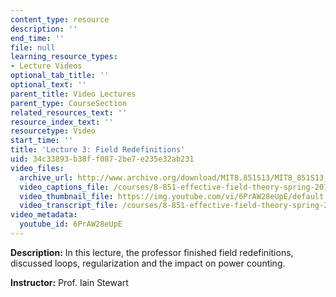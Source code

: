 ```yaml
---
content_type: resource
description: ''
end_time: ''
file: null
learning_resource_types:
- Lecture Videos
optional_tab_title: ''
optional_text: ''
parent_title: Video Lectures
parent_type: CourseSection
related_resources_text: ''
resource_index_text: ''
resourcetype: Video
start_time: ''
title: 'Lecture 3: Field Redefinitions'
uid: 34c33893-b38f-f087-2be7-e235e32ab231
video_files:
  archive_url: http://www.archive.org/download/MIT8.851S13/MIT8_851S13_lec03_300k.mp4
  video_captions_file: /courses/8-851-effective-field-theory-spring-2013/4729fb54c7955deb865f77113b9fee67_6PrAW28eUpE.vtt
  video_thumbnail_file: https://img.youtube.com/vi/6PrAW28eUpE/default.jpg
  video_transcript_file: /courses/8-851-effective-field-theory-spring-2013/d45c8a17c0dfc8b37bb0723a00da1b6b_6PrAW28eUpE.pdf
video_metadata:
  youtube_id: 6PrAW28eUpE
---
```


**Description:** In this lecture, the professor finished field redefinitions, discussed loops, regularization and the impact on power counting.

**Instructor:** Prof. Iain Stewart